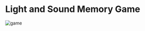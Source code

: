 # Light and Sound Memory Game

![game](https://user-images.githubusercontent.com/44343446/112299987-997ac200-8c55-11eb-96f8-6cf774d20feb.gif)
